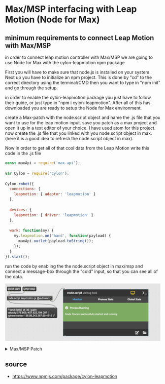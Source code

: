 # Max/MSP interfacing with Leap Motion (Node for Max)

## minimum requirements to connect Leap Motion with Max/MSP
in order to connect leap motion controller with Max/MSP we are going to use Node for Max with the cylon-leapmotion npm package

First you will have to make sure that node.js is installed on your system. Next up you have to initialize an npm project. This is done by "cd" to the correct directory using the terminal/CMD then you want to type in "npm init" and go through the setup.

in order to enable the cylon-leapmotion package you just have to follow their guide, or just type in "npm i cylon-leapmotion". After all of this has downloaded you are ready to setup the Node for Max environment.

create a Max-patch with the node.script object and name the .js file that you want to use for the leap motion input. save you patch as a max project and open it up in a text editor of your choice. I have used atom for this project. now create the .js file that you linked with you node.script object in max. (here it is a good idea to refresh the node.script object in max).

Now in order to get all of that cool data from the Leap Motion write this code in the .js file

```javascript
const maxApi = require('max-api');

var Cylon = require('cylon');

Cylon.robot({
  connections: {
    leapmotion: { adaptor: 'leapmotion' }
  },

  devices: {
    leapmotion: { driver: 'leapmotion' }
  },

  work: function(my) {
    my.leapmotion.on('hand', function(payload) {
      maxApi.outlet(payload.toString());
    });
  }
}).start();
```

run the code by enabling the the node.script object in max/msp and connect a message-box through the "cold" input, so that you can see all of the data.

![](./media/maxpatch-node-for-max.png)

<details>
  <summary>Max/MSP Patch</summary>
    <pre><code>
----------begin_max5_patcher----------
674.3ocyU0zaaCCC8r8uBAcZCv0vR1w4iS639OrVDHaqjnVaICI4zTz0+6Sh
xoMYMYAocXXWLfHoD46wGoeNNBWo1wMXzBzOPQQOGGEAl7FhFOGg6X6paYFH
LbG2XXq43jfOKemEreK96LYC5Ks7U1u5dMQyBT9DzOQ8r1NzVdqpVXeZQ9zx
zYYyStoXxzzRJMgLuHMKapKPS+Ftlip4RKWufjOKMaVBsflNobZR47zhRxDz
cnaw6ycqPxqUCRn.xGM1yr0aDx0K07Za.XjrzrDDgLIcRBhlOwepXdZF5tw6
HG5DxVtEPHcznnAvkp59algeKP0fcejjQqAS1m54g7gwn67ddIN1+I4SxrlZ
sn2hLVUO97fbVN.xodLVBPjRuBHR+OAiLsEewNY.jkWMHIz+IfrBpbtdex1J
3OtUXDUhV2HvQIb0JCeDa.zxN.MtIlG3MMZ1ZG6nZa8gkM5qtUT+fciVMrdy
g14RVUKey6uPvw126nZcmpgejEktwU7GX4DcB5TpudygptHKKzKNr7krN3Yw
xhtzNkTXU5TGO4dL7o5WjSHJux1UESt9i0xj7GcI7cxRoiZRG0lsbVemxJTx
z6MnuwFrJPthHWTvVR.5gj+mUrmfAHmlAnmUvl.h1Q2F1VdyR263pmkLqUKp
Frg08QuRDQ3WgxAEQDtgu5HUPDvFKqDxkNfBpt8ahct56NimG8jB7LfAnuru
6.EJrF+29EDvjd6G2xLpAc8dnNROn2HyFtwJjLeK5fXbK1PjyHJtl7PtPdng
Z4SkG+V3KBHxegDQnenDEZXr99sbsYLXHGtoo6UfZYVBbTHCGA4DVy86+BwC
+nFyztQEqSWNnCaI1UVfCW0oxzxAAb6XO5h866bSp9MJldV.Hv.c7Kw+BP1U
U.I
-----------end_max5_patcher-----------
</code></pre>

</details>


## source
- https://www.npmjs.com/package/cylon-leapmotion
